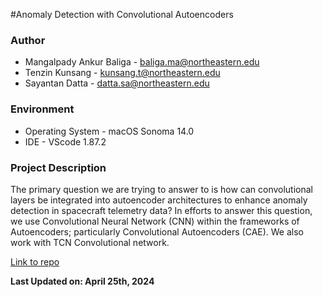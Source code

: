 #Anomaly Detection with Convolutional Autoencoders

### Author
* Mangalpady Ankur Baliga - baliga.ma@northeastern.edu
* Tenzin Kunsang - kunsang.t@northeastern.edu
* Sayantan Datta - datta.sa@northeastern.edu

### Environment
* Operating System - macOS Sonoma 14.0
* IDE - VScode 1.87.2

### Project Description
The primary question we are trying to answer to is how can convolutional layers be integrated into autoencoder architectures to enhance anomaly detection in spacecraft telemetry data? In efforts to answer this question, we use Convolutional Neural Network (CNN) within the frameworks of Autoencoders; particularly Convolutional Autoencoders (CAE). We also work with TCN Convolutional network. 


[Link to repo](https://github.com/ankurbaliga8/Anomaly-Detection-with-Convolutional-Autoencoders)

**Last Updated on: April 25th, 2024**
